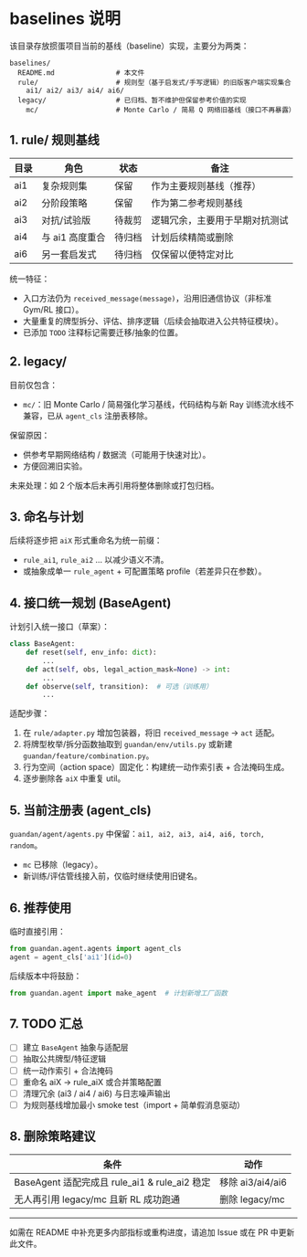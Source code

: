 # baselines 说明

该目录存放掼蛋项目当前的基线（baseline）实现，主要分为两类：

```
baselines/
  README.md               # 本文件
  rule/                   # 规则型（基于启发式/手写逻辑）的旧版客户端实现集合
    ai1/ ai2/ ai3/ ai4/ ai6/
  legacy/                 # 已归档、暂不维护但保留参考价值的实现
    mc/                   # Monte Carlo / 简易 Q 网络旧基线（接口不再暴露）
```

## 1. rule/ 规则基线
| 目录 | 角色 | 状态 | 备注 |
|------|------|------|------|
| ai1  | 复杂规则集 | 保留 | 作为主要规则基线（推荐） |
| ai2  | 分阶段策略 | 保留 | 作为第二参考规则基线 |
| ai3  | 对抗/试验版 | 待裁剪 | 逻辑冗余，主要用于早期对抗测试 |
| ai4  | 与 ai1 高度重合 | 待归档 | 计划后续精简或删除 |
| ai6  | 另一套启发式 | 待归档 | 仅保留以便特定对比 |

统一特征：
- 入口方法仍为 `received_message(message)`，沿用旧通信协议（非标准 Gym/RL 接口）。
- 大量重复的牌型拆分、评估、排序逻辑（后续会抽取进入公共特征模块）。
- 已添加 `TODO` 注释标记需要迁移/抽象的位置。

## 2. legacy/
目前仅包含：
- `mc/`：旧 Monte Carlo / 简易强化学习基线，代码结构与新 Ray 训练流水线不兼容，已从 `agent_cls` 注册表移除。

保留原因：
- 供参考早期网络结构 / 数据流（可能用于快速对比）。
- 方便回溯旧实验。

未来处理：如 2 个版本后未再引用将整体删除或打包归档。

## 3. 命名与计划
后续将逐步把 `aiX` 形式重命名为统一前缀：
- `rule_ai1`, `rule_ai2` … 以减少语义不清。
- 或抽象成单一 `rule_agent` + 可配置策略 profile（若差异只在参数）。

## 4. 接口统一规划 (BaseAgent)
计划引入统一接口（草案）：
```python
class BaseAgent:
    def reset(self, env_info: dict):
        ...
    def act(self, obs, legal_action_mask=None) -> int:
        ...
    def observe(self, transition):  # 可选（训练用）
        ...
```
适配步骤：
1. 在 `rule/adapter.py` 增加包装器，将旧 `received_message` → `act` 适配。
2. 将牌型枚举/拆分函数抽取到 `guandan/env/utils.py` 或新建 `guandan/feature/combination.py`。
3. 行为空间（action space）固定化：构建统一动作索引表 + 合法掩码生成。
4. 逐步删除各 `aiX` 中重复 util。

## 5. 当前注册表 (agent_cls)
`guandan/agent/agents.py` 中保留：`ai1, ai2, ai3, ai4, ai6, torch, random`。
- `mc` 已移除（legacy）。
- 新训练/评估管线接入前，仅临时继续使用旧键名。

## 6. 推荐使用
临时直接引用：
```python
from guandan.agent.agents import agent_cls
agent = agent_cls['ai1'](id=0)
```
后续版本中将鼓励：
```python
from guandan.agent import make_agent  # 计划新增工厂函数
```

## 7. TODO 汇总
- [ ] 建立 `BaseAgent` 抽象与适配层
- [ ] 抽取公共牌型/特征逻辑
- [ ] 统一动作索引 + 合法掩码
- [ ] 重命名 aiX → rule_aiX 或合并策略配置
- [ ] 清理冗余 (ai3 / ai4 / ai6) 与日志噪声输出
- [ ] 为规则基线增加最小 smoke test（import + 简单假消息驱动）

## 8. 删除策略建议
| 条件 | 动作 |
|------|------|
| BaseAgent 适配完成且 rule_ai1 & rule_ai2 稳定 | 移除 ai3/ai4/ai6 |
| 无人再引用 legacy/mc 且新 RL 成功跑通 | 删除 legacy/mc |

---
如需在 README 中补充更多内部指标或重构进度，请追加 Issue 或在 PR 中更新此文件。

